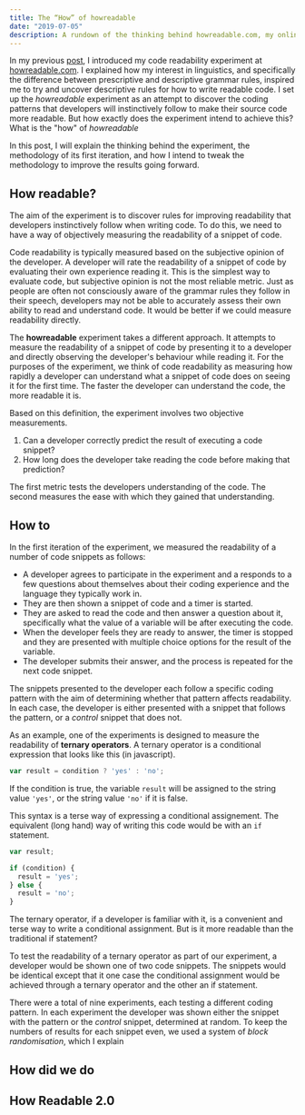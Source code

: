 ```yaml
---
title: The “How” of howreadable
date: "2019-07-05"
description: A rundown of the thinking behind howreadable.com, my online experiment to measure code readability. How the experiment works and what I hope to measure with it.
---
```


In my previous [post][1], I introduced my code readability experiment at [howreadable.com][2]. I explained how my interest in linguistics, and specifically the difference between prescriptive and descriptive grammar rules, inspired me to try and uncover descriptive rules for how to write readable code. I set up the *howreadable* experiment as an attempt to discover the coding patterns that developers will instinctively follow to make their source code more readable. But how exactly does the experiment intend to achieve this? What is the "how" of *howreadable*

In this post, I will explain the thinking behind the experiment, the methodology of its first iteration, and how I intend to tweak the methodology to improve the results going forward.

## How readable?

The aim of the experiment is to discover rules for improving readability that developers instinctively follow when writing code. To do this, we need to have a way of objectively measuring the readability of a snippet of code.

Code readability is typically measured based on the subjective opinion of the developer. A developer will rate the readability of a snippet of code by evaluating their own experience reading it. This is the simplest way to evaluate code, but subjective opinion is not the most reliable metric. Just as people are often not consciously aware of the grammar rules they follow in their speech, developers may not be able to accurately assess their own ability to read and understand code. It would be better if we could measure readability directly.

The **howreadable** experiment takes a different approach. It attempts to measure the readability of a snippet of code by presenting it to a developer and directly observing the developer's behaviour while reading it. For the purposes of the experiment, we think of code readability as measuring how rapidly a developer can understand what a snippet of code does on seeing it for the first time. The faster the developer can understand the code, the more readable it is.

Based on this definition, the experiment involves two objective measurements.

1. Can a developer correctly predict the result of executing a code snippet?
2. How long does the developer take reading the code before making that prediction?

The first metric tests the developers understanding of the code. The second measures the ease with which they gained that understanding.

## How to

In the first iteration of the experiment, we measured the readability of a number of code snippets as follows:

- A developer agrees to participate in the experiment and a responds to a few questions about themselves about their coding experience and the language they typically work in.
- They are then shown a snippet of code and a timer is started.
- They are asked to read the code and then answer a question about it, specifically what the value of a variable will be after executing the code.
- When the developer feels they are ready to answer, the timer is stopped and they are presented with multiple choice options for the result of the variable.
- The developer submits their answer, and the process is repeated for the next code snippet.

The snippets presented to the developer each follow a specific coding pattern with the aim of determining whether that pattern affects readability. In each case, the developer is either presented with a snippet that follows the pattern, or a *control* snippet that does not.

As an example, one of the experiments is designed to measure the readability of **ternary operators**. A ternary operator is a conditional expression that looks like this (in javascript).

```js
var result = condition ? 'yes' : 'no';
```

If the condition is true, the variable `result` will be assigned to the string value `'yes'`, or the string value `'no'` if it is false.

This syntax is a terse way of expressing a conditional assignement. The equivalent (long hand) way of writing this code would be with an `if` statement.

```js
var result;

if (condition) {
  result = 'yes';
} else {
  result = 'no';
}
```

The ternary operator, if a developer is familiar with it, is a convenient and terse way to write a conditional assignment. But is it more readable than the traditional if statement?

To test the readability of a ternary operator as part of our experiment, a developer would be shown one of two code snippets. The snippets would be identical except that it one case the conditional assignment would be achieved through a ternary operator and the other an if statement.

There were a total of nine experiments, each testing a different coding pattern. In each experiment the developer was shown either the snippet with the pattern or the *control* snippet, determined at random. To keep the numbers of results for each snippet even, we used a system of *block randomisation*, which I explain

## How did we do



## How Readable 2.0



[1]:	/readable-code-prescription
[2]:	http://howreadable.com